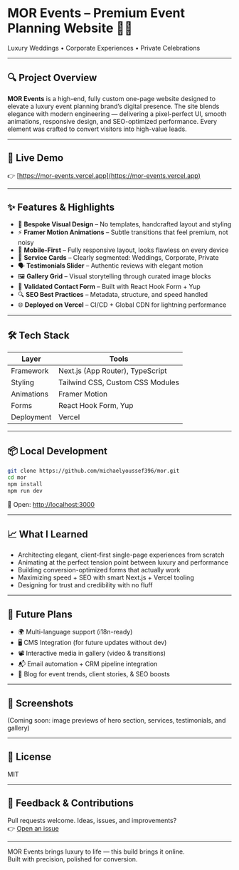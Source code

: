 # MOR Events – Premium Event Planning Website 🎉✨

Luxury Weddings • Corporate Experiences • Private Celebrations

---

## 🔍 Project Overview

**MOR Events** is a high-end, fully custom one-page website designed to elevate a luxury event planning brand’s digital presence. The site blends elegance with modern engineering — delivering a pixel-perfect UI, smooth animations, responsive design, and SEO-optimized performance. Every element was crafted to convert visitors into high-value leads.

---

## 🚀 Live Demo

👉 [https://mor-events.vercel.app](https://mor-events.vercel.app)

---

## ✨ Features & Highlights

- 🎨 **Bespoke Visual Design** – No templates, handcrafted layout and styling
- ⚡ **Framer Motion Animations** – Subtle transitions that feel premium, not noisy
- 📱 **Mobile-First** – Fully responsive layout, looks flawless on every device
- 📌 **Service Cards** – Clearly segmented: Weddings, Corporate, Private
- 🗣 **Testimonials Slider** – Authentic reviews with elegant motion
- 🖼️ **Gallery Grid** – Visual storytelling through curated image blocks
- 📨 **Validated Contact Form** – Built with React Hook Form + Yup
- 🔍 **SEO Best Practices** – Metadata, structure, and speed handled
- 🌐 **Deployed on Vercel** – CI/CD + Global CDN for lightning performance

---

## 🛠 Tech Stack

| Layer       | Tools                                         |
|-------------|-----------------------------------------------|
| Framework   | Next.js (App Router), TypeScript              |
| Styling     | Tailwind CSS, Custom CSS Modules              |
| Animations  | Framer Motion                                 |
| Forms       | React Hook Form, Yup                          |
| Deployment  | Vercel                                        |

---

## 📦 Local Development

```bash
git clone https://github.com/michaelyoussef396/mor.git
cd mor
npm install
npm run dev
```

🔗 Open: [http://localhost:3000](http://localhost:3000)

---

## 📈 What I Learned

- Architecting elegant, client-first single-page experiences from scratch
- Animating at the perfect tension point between luxury and performance
- Building conversion-optimized forms that actually work
- Maximizing speed + SEO with smart Next.js + Vercel tooling
- Designing for trust and credibility with no fluff

---

## 🧠 Future Plans

- 🌍 Multi-language support (i18n-ready)
- 🖥 CMS Integration (for future updates without dev)
- 📽 Interactive media in gallery (video & transitions)
- 📬 Email automation + CRM pipeline integration
- 📰 Blog for event trends, client stories, & SEO boosts

---

## 📸 Screenshots

(Coming soon: image previews of hero section, services, testimonials, and gallery)

---

## 📝 License

MIT

---

## 🙌 Feedback & Contributions

Pull requests welcome. Ideas, issues, and improvements?  
👉 [Open an issue](https://github.com/michaelyoussef396/mor/issues)

---

MOR Events brings luxury to life — this build brings it online.  
Built with precision, polished for conversion.
